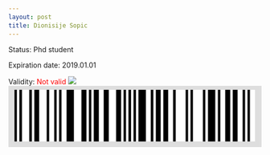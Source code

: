 ```yaml
---
layout: post
title: Dionisije Sopic
---
```


Status: Phd student

Expiration date: 2019.01.01

Validity: <font color="red"> Not valid</font> 
![](/members/img/Dionisije_Sopic.png)
![](/members/img/bar.png)
